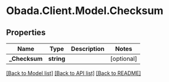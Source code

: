 
# Obada.Client.Model.Checksum

## Properties

Name | Type | Description | Notes
------------ | ------------- | ------------- | -------------
**_Checksum** | **string** |  | [optional] 

[[Back to Model list]](../README.md#documentation-for-models)
[[Back to API list]](../README.md#documentation-for-api-endpoints)
[[Back to README]](../README.md)

